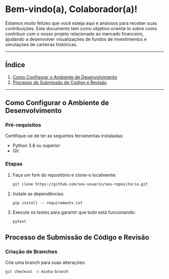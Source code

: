 # Bem-vindo(a), Colaborador(a)!

Estamos muito felizes que você esteja aqui e ansiosos para receber suas contribuições. Este documento tem como objetivo orientá-lo sobre como contribuir com o nosso projeto relacionado ao mercado financeiro, ajudando a desenvolver visualizações de fundos de investimentos e simulações de carteiras históricas.

---

## Índice
1. [Como Configurar o Ambiente de Desenvolvimento](#como-configurar-o-ambiente-de-desenvolvimento)
2. [Processo de Submissão de Código e Revisão](#processo-de-submissão-de-código-e-revisão)

---

## Como Configurar o Ambiente de Desenvolvimento

### Pré-requisitos
Certifique-se de ter as seguintes ferramentas instaladas:
- Python 3.8 ou superior
- Git

### Etapas
1. Faça um fork do repositório e clone-o localmente:
   ```bash
   git clone https://github.com/seu-usuario/seu-repositorio.git

2. Instale as dependências:
   ```bash
   pip install -r requirements.txt

3. Execute os testes para garantir que tudo está funcionando:
   ```bash
   pytest

## Processo de Submissão de Código e Revisão

### Criação de Branches
Crie uma branch para suas alterações:
```bash
git checkout -b minha-branch

